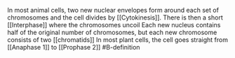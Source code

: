 In most animal cells, two new nuclear envelopes form around each set of chromosomes and the cell divides by [[Cytokinesis]]. There is then a short [[Interphase]] where the chromosomes uncoil
Each new nucleus contains half of the original number of chromosomes, but each new chromosome consists of two [[chromatids]] 
In most plant cells, the cell goes straight from [[Anaphase 1]] to [[Prophase 2]]
#B-definition 